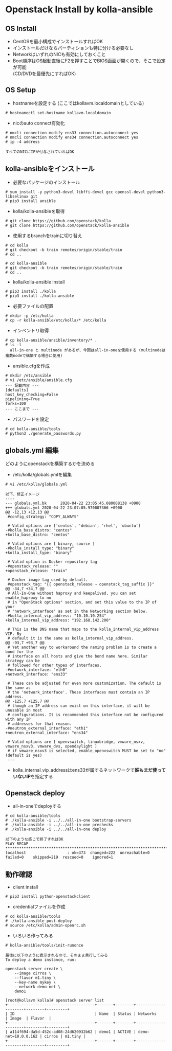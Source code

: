 
Openstack Install by kolla-ansible
====================================

OS Install
-----------

* CentOSを最小構成でインストールすればOK
* インストールだけならパーティションも特に分ける必要なし
* NetworkはいずれのNICも有効にしておくこと
* Boot順序はOS起動直後にF2を押すことでBIOS画面が開くので、そこで設定が可能  
  (CD/DVDを最優先にすればOK)


OS Setup
----------

* hostnameを設定する (ここではkollavm.localdomainとしている)  
```
# hostnamectl set-hostname kollavm.localdomain
```

* nicのauto connect有効化
```
# nmcli connection modify ens33 connection.autoconnect yes
# nmcli connection modify ens34 connection.autoconnect yes
# ip -4 address

すべてのNICにIPが付与されていればOK
```

kolla-ansibleをインストール
---------------------------

* 必要なパッケージのインストール
```
# yum install -y python3-devel libffi-devel gcc openssl-devel python3-libselinux git
# pip3 install ansible
```

* kolla/kolla-ansibleを取得
```
# git clone https://github.com/openstack/kolla
# git clone https://github.com/openstack/kolla-ansible
```

* 使用するbranchをtrainに切り替え
```
# cd kolla 
# git checkout -b train remotes/origin/stable/train
# cd ..

# cd kolla-ansible
# git checkout -b train remotes/origin/stable/train
# cd ..
```

* kolla/kolla-ansible install
```
# pip3 install ./kolla
# pip3 install ./kolla-ansible
```

* 必要ファイルの配置
```
# mkdir -p /etc/kolla
# cp -r kolla-ansible/etc/kolla/* /etc/kolla
```

* インベントリ取得
```
# cp kolla-ansible/ansible/inventory/* .
# ls -l
  all-in-one と multinode があるが、今回はall-in-oneを使用する (multinodeは複数nodeで構築する場合に使用)
```

* ansible.cfgを作成
```
# mkdir /etc/ansible
# vi /etc/ansible/ansible.cfg
--- 記載内容 ---
[defaults]
host_key_checking=False
pipelining=True
forks=100
--- ここまで ---
```

* パスワードを設定
```
# cd kolla-ansible/tools
# python3 ./generate_passwords.py
```

globals.yml 編集 
------------------

どのようにopenstackを構築するかを決める

* /etc/kolla/globals.ymlを編集
```
# vi /etc/kolla/globals.yml

以下、修正イメージ
----
--- globals.yml.bk      2020-04-22 23:05:45.080008138 +0900
+++ globals.yml 2020-04-22 23:07:05.970007366 +0900
@@ -12,13 +12,13 @@
 #config_strategy: "COPY_ALWAYS"

 # Valid options are ['centos', 'debian', 'rhel', 'ubuntu']
-#kolla_base_distro: "centos"
+kolla_base_distro: "centos"

 # Valid options are [ binary, source ]
-#kolla_install_type: "binary"
+kolla_install_type: "binary"

 # Valid option is Docker repository tag
-#openstack_release: ""
+openstack_release: "train"

 # Docker image tag used by default.
 #openstack_tag: "{{ openstack_release ~ openstack_tag_suffix }}"
@@ -34,7 +34,7 @@
 # All-In-One without haproxy and keepalived, you can set enable_haproxy to no
 # in "OpenStack options" section, and set this value to the IP of your
 # 'network_interface' as set in the Networking section below.
-#kolla_internal_vip_address: "10.10.10.254"
+kolla_internal_vip_address: "192.168.142.200"

 # This is the DNS name that maps to the kolla_internal_vip_address VIP. By
 # default it is the same as kolla_internal_vip_address.
@@ -93,7 +93,7 @@
 # Yet another way to workaround the naming problem is to create a bond for the
 # interface on all hosts and give the bond name here. Similar strategy can be
 # followed for other types of interfaces.
-#network_interface: "eth0"
+network_interface: "ens33"

 # These can be adjusted for even more customization. The default is the same as
 # the 'network_interface'. These interfaces must contain an IP address.
@@ -125,7 +125,7 @@
 # though an IP address can exist on this interface, it will be unusable in most
 # configurations. It is recommended this interface not be configured with any IP
 # addresses for that reason.
-#neutron_external_interface: "eth1"
+neutron_external_interface: "ens34"

 # Valid options are [ openvswitch, linuxbridge, vmware_nsxv, vmware_nsxv3, vmware_dvs, opendaylight ]
 # if vmware_nsxv3 is selected, enable_openvswitch MUST be set to "no" (default is yes)
 ---
``` 
* kolla_internal_vip_addressはens33が属するネットワークで**誰もまだ使っていないIP**を指定する


Openstack deploy
-------------------

* all-in-oneでdeployする

```
# cd kolla-ansible/tools
# ./kolla-ansible -i ../../all-in-one bootstrap-servers
# ./kolla-ansible -i ../../all-in-one prechecks
# ./kolla-ansible -i ../../all-in-one deploy

以下のような感じで終了すればOK
PLAY RECAP ********************************************************************************************************************************************************
localhost                  : ok=373  changed=222  unreachable=0    failed=0    skipped=219  rescued=0    ignored=1
```

動作確認
------------

* client install
```
# pip3 install python-openstackclient
```

* credentialファイルを作成
```
# cd kolla-ansible/tools
# ./kolla-ansible post-deploy
# source /etc/kolla/admin-openrc.sh
```

* いろいろ作ってみる
```
# kolla-ansible/tools/init-runonce

最後に以下のように表示されるので、そのまま実行してみる
To deploy a demo instance, run:

openstack server create \
    --image cirros \
    --flavor m1.tiny \
    --key-name mykey \
    --network demo-net \
    demo1

[root@kollavm kolla]# openstack server list
+--------------------------------------+-------+--------+---------------------+--------+---------+
| ID                                   | Name  | Status | Networks            | Image  | Flavor  |
+--------------------------------------+-------+--------+---------------------+--------+---------+
| a114f694-da5d-452c-ad08-24d620932b62 | demo1 | ACTIVE | demo-net=10.0.0.162 | cirros | m1.tiny |
+--------------------------------------+-------+--------+---------------------+--------+---------+
```
